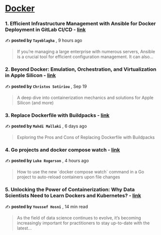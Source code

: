 
<h1><a href=https://medium.com/tag/docker/recommended target="_blank" rel="noopener noreferrer">Docker</a></h1>
<h3>1. Efficient Infrastructure Management with Ansible for Docker Deployment in GitLab CI/CD - <a href=https://medium.com/@tayeblagha/efficient-infrastructure-management-with-ansible-for-docker-deployment-in-gitlab-ci-cd-7b0bb99cc7d7?source=tag_recommended_feed---------0-84----------docker----------4b8b9c29_a1fb_4898_83ea_44625f23180a------- target="_blank" rel="noopener noreferrer">link</a></h3>

✍️ **posted by `Tayeblagha`** <date> , 9 hours ago</date>

<blockquote>If you’re managing a large enterprise with numerous servers, Ansible is a crucial tool for efficient configuration management. It can also…</blockquote>

<h3>2. Beyond Docker: Emulation, Orchestration, and Virtualization in Apple Silicon - <a href=https://medium.com/itnext/beyond-docker-emulation-orchestration-and-virtualization-in-apple-silicon-34011259cd91?source=tag_recommended_feed---------1-107----------docker----------4b8b9c29_a1fb_4898_83ea_44625f23180a------- target="_blank" rel="noopener noreferrer">link</a></h3>

✍️ **posted by `Christos Sotiriou`** <date> , Sep 19</date>

<blockquote>A deep dive into containerization mechanics and solutions for Apple Silicon (and more)</blockquote>

<h3>3. Replace Dockerfile with Buildpacks - <a href=https://medium.com/itnext/replace-dockerfile-with-buildpacks-f7e435ad2bfc?source=tag_recommended_feed---------2-85----------docker----------4b8b9c29_a1fb_4898_83ea_44625f23180a------- target="_blank" rel="noopener noreferrer">link</a></h3>

✍️ **posted by `Mahdi Mallaki`** <date> , 6 days ago</date>

<blockquote>Exploring the Pros and Cons of Replacing Dockerfile with Buildpacks</blockquote>

<h3>4. Go projects and docker compose watch - <a href=https://medium.com/@lukerogerson/go-projects-and-docker-compose-watch-e98af8c497bf?source=tag_recommended_feed---------3-84----------docker----------4b8b9c29_a1fb_4898_83ea_44625f23180a------- target="_blank" rel="noopener noreferrer">link</a></h3>

✍️ **posted by `Luke Rogerson`** <date> , 4 hours ago</date>

<blockquote>How to use the new `docker compose watch` command in a Go project to auto-reload containers upon file changes</blockquote>

<h3>5. Unlocking the Power of Containerization: Why Data Scientists Need to Learn Dockers and Kubernetes? - <a href=https://medium.com/gitconnected/unlocking-the-power-of-containerization-why-data-scientists-need-to-learn-dockers-and-kubernetes-b112456c62fc?source=tag_recommended_feed---------4-107----------docker----------4b8b9c29_a1fb_4898_83ea_44625f23180a------- target="_blank" rel="noopener noreferrer">link</a></h3>

✍️ **posted by `Youssef Hosni`** <date> , 14 min read</date>

<blockquote>As the field of data science continues to evolve, it’s becoming increasingly important for practitioners to stay up-to-date with the latest…</blockquote>

